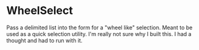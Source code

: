 # WheelSelect
Pass a delimited list into the form for a "wheel like" selection. Meant to be used as a quick selection utility. I'm really not sure why I built this. I had a thought and had to run with it.
